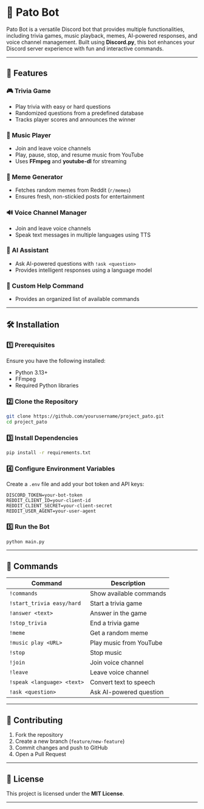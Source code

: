 # 🦆 Pato Bot

Pato Bot is a versatile Discord bot that provides multiple functionalities, including trivia games, music playback, memes, AI-powered responses, and voice channel management. Built using **Discord.py**, this bot enhances your Discord server experience with fun and interactive commands.

---

## 🚀 Features

### 🎮 Trivia Game

- Play trivia with easy or hard questions
- Randomized questions from a predefined database
- Tracks player scores and announces the winner

### 🎵 Music Player

- Join and leave voice channels
- Play, pause, stop, and resume music from YouTube
- Uses **FFmpeg** and **youtube-dl** for streaming

### 🤣 Meme Generator

- Fetches random memes from Reddit (`r/memes`)
- Ensures fresh, non-stickied posts for entertainment

### 🔊 Voice Channel Manager

- Join and leave voice channels
- Speak text messages in multiple languages using TTS

### 🤖 AI Assistant

- Ask AI-powered questions with `!ask <question>`
- Provides intelligent responses using a language model

### 🌟 Custom Help Command

- Provides an organized list of available commands

---

## 🛠 Installation

### 1️⃣ Prerequisites

Ensure you have the following installed:

- Python 3.13+
- FFmpeg
- Required Python libraries

### 2️⃣ Clone the Repository

```sh
git clone https://github.com/yourusername/project_pato.git
cd project_pato
```

### 3️⃣ Install Dependencies

```sh
pip install -r requirements.txt
```

### 4️⃣ Configure Environment Variables

Create a `.env` file and add your bot token and API keys:

```
DISCORD_TOKEN=your-bot-token
REDDIT_CLIENT_ID=your-client-id
REDDIT_CLIENT_SECRET=your-client-secret
REDDIT_USER_AGENT=your-user-agent
```

### 5️⃣ Run the Bot

```sh
python main.py
```

---

## 📝 Commands

| Command                     | Description               |
|-----------------------------|---------------------------|
| `!commands`                 | Show available commands   |
| `!start_trivia easy/hard`   | Start a trivia game       |
| `!answer <text>`            | Answer in the game        |
| `!stop_trivia`              | End a trivia game         |
| `!meme`                     | Get a random meme         |
| `!music play <URL>`         | Play music from YouTube   |
| `!stop`                     | Stop music                |
| `!join`                     | Join voice channel        |
| `!leave`                    | Leave voice channel       |
| `!speak <language> <text>`  | Convert text to speech    |
| `!ask <question>`           | Ask AI-powered question   |

---

## 🎯 Contributing

1. Fork the repository
2. Create a new branch (`feature/new-feature`)
3. Commit changes and push to GitHub
4. Open a Pull Request

---

## 📝 License

This project is licensed under the **MIT License**.

---

